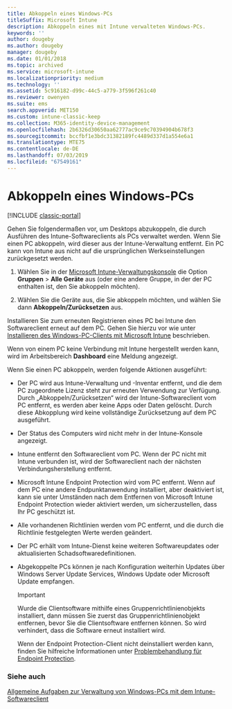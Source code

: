 ```yaml
---
title: Abkoppeln eines Windows-PCs
titleSuffix: Microsoft Intune
description: Abkoppeln eines mit Intune verwalteten Windows-PCs.
keywords: ''
author: dougeby
ms.author: dougeby
manager: dougeby
ms.date: 01/01/2018
ms.topic: archived
ms.service: microsoft-intune
ms.localizationpriority: medium
ms.technology: ''
ms.assetid: 5c916182-d99c-44c5-a779-3f596f261c40
ms.reviewer: owenyen
ms.suite: ems
search.appverid: MET150
ms.custom: intune-classic-keep
ms.collection: M365-identity-device-management
ms.openlocfilehash: 2b6326d30650aa62777ac9ce9c70394904b678f3
ms.sourcegitcommit: bccfbf1e3bdc31382189fc4489d337d1a554e6a1
ms.translationtype: MTE75
ms.contentlocale: de-DE
ms.lasthandoff: 07/03/2019
ms.locfileid: "67549161"
---
```

# <a name="retire-a-windows-pc"></a>Abkoppeln eines Windows-PCs

[!INCLUDE [classic-portal](includes/classic-portal.md)]

Gehen Sie folgendermaßen vor, um Desktops abzukoppeln, die durch Ausführen des Intune-Softwareclients als PCs verwaltet werden. Wenn Sie einen PC abkoppeln, wird dieser aus der Intune-Verwaltung entfernt. Ein PC kann von Intune aus nicht auf die ursprünglichen Werkseinstellungen zurückgesetzt werden.

1. Wählen Sie in der [Microsoft Intune-Verwaltungskonsole](https://manage.microsoft.com/) die Option **Gruppen** &gt; **Alle Geräte** aus (oder eine andere Gruppe, in der der PC enthalten ist, den Sie abkoppeln möchten).

2. Wählen Sie die Geräte aus, die Sie abkoppeln möchten, und wählen Sie dann **Abkoppeln/Zurücksetzen** aus.

Installieren Sie zum erneuten Registrieren eines PC bei Intune den Softwareclient erneut auf dem PC. Gehen Sie hierzu vor wie unter [Installieren des Windows-PC-Clients mit Microsoft Intune](install-the-windows-pc-client-with-microsoft-intune.md) beschrieben.

Wenn von einem PC keine Verbindung mit Intune hergestellt werden kann, wird im Arbeitsbereich **Dashboard** eine Meldung angezeigt.

Wenn Sie einen PC abkoppeln, werden folgende Aktionen ausgeführt:

- Der PC wird aus Intune-Verwaltung und -Inventar entfernt, und die dem PC zugeordnete Lizenz steht zur erneuten Verwendung zur Verfügung. Durch „Abkoppeln/Zurücksetzen“ wird der Intune-Softwareclient vom PC entfernt, es werden aber keine Apps oder Daten gelöscht. Durch diese Abkopplung wird keine vollständige Zurücksetzung auf dem PC ausgeführt.

- Der Status des Computers wird nicht mehr in der Intune-Konsole angezeigt.

- Intune entfernt den Softwareclient vom PC. Wenn der PC nicht mit Intune verbunden ist, wird der Softwareclient nach der nächsten Verbindungsherstellung entfernt.

- Microsoft Intune Endpoint Protection wird vom PC entfernt. Wenn auf dem PC eine andere Endpunktanwendung installiert, aber deaktiviert ist, kann sie unter Umständen nach dem Entfernen von Microsoft Intune Endpoint Protection wieder aktiviert werden, um sicherzustellen, dass Ihr PC geschützt ist.

- Alle vorhandenen Richtlinien werden vom PC entfernt, und die durch die Richtlinie festgelegten Werte werden geändert.

- Der PC erhält vom Intune-Dienst keine weiteren Softwareupdates oder aktualisierten Schadsoftwaredefinitionen.

- Abgekoppelte PCs können je nach Konfiguration weiterhin Updates über Windows Server Update Services, Windows Update oder Microsoft Update empfangen.

    > [!IMPORTANT]
    > Wurde die Clientsoftware mithilfe eines Gruppenrichtlinienobjekts installiert, dann müssen Sie zuerst das Gruppenrichtlinienobjekt entfernen, bevor Sie die Clientsoftware entfernen können. So wird verhindert, dass die Software erneut installiert wird.

    Wenn der Endpoint Protection-Client nicht deinstalliert werden kann, finden Sie hilfreiche Informationen unter [Problembehandlung für Endpoint Protection](/intune/troubleshoot-endpoint-protection-in-microsoft-intune).

### <a name="see-also"></a>Siehe auch

[Allgemeine Aufgaben zur Verwaltung von Windows-PCs mit dem Intune-Softwareclient](common-windows-pc-management-tasks-with-the-microsoft-intune-computer-client.md)
